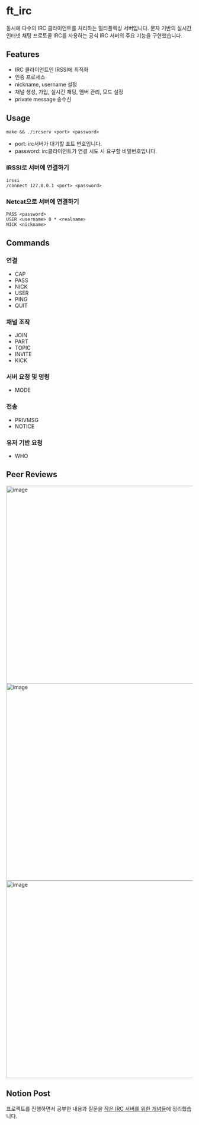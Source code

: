 # ft_irc
동시에 다수의 IRC 클라이언트를 처리하는 멀티플렉싱 서버입니다. 문자 기반의 실시간 인터넷 채팅 프로토콜 IRC를 사용하는 공식 IRC 서버의 주요 기능을 구현했습니다.

## Features
- IRC 클라이언트인 IRSSI에 최적화
- 인증 프로세스
- nickname, username 설정
- 채널 생성, 가입, 실시간 채팅, 멤버 관리, 모드 설정
- private message 송수신

## Usage
`make && ./ircserv <port> <password>`
- port: irc서버가 대기할 포트 번호입니다.
- password: irc클라이언트가 연결 시도 시 요구할 비밀번호입니다.

### IRSSI로 서버에 연결하기
```
irssi
/connect 127.0.0.1 <port> <password>
```

### Netcat으로 서버에 연결하기
```
PASS <password>
USER <username> 0 * <realname>
NICK <nickname>
```

## Commands
### 연결
- CAP
- PASS
- NICK
- USER
- PING
- QUIT
### 채널 조작
- JOIN
- PART
- TOPIC
- INVITE
- KICK
### 서버 요청 및 명령
- MODE
### 전송
- PRIVMSG
- NOTICE
### 유저 기반 요청
- WHO

## Peer Reviews
<img width="533" alt="image" src="https://github.com/yeseulgangahan/ft_irc/assets/88709878/ac6c2600-f775-447a-84f2-f588a765e9e5">
<img width="533" alt="image" src="https://github.com/yeseulgangahan/ft_irc/assets/88709878/61b6ad75-8407-47aa-90ea-5d8de44a7c14">
<img width="533" alt="image" src="https://github.com/yeseulgangahan/ft_irc/assets/88709878/1cb2482b-e658-4324-b185-e4f6c360f52b">

## Notion Post
프로젝트를 진행하면서 공부한 내용과 질문을 [작은 IRC 서버를 위한 개념들](https://probable-perch-892.notion.site/IRC-f62548fd0d374caf85fe1e6103c4d980?pvs=4)에 정리했습니다.

